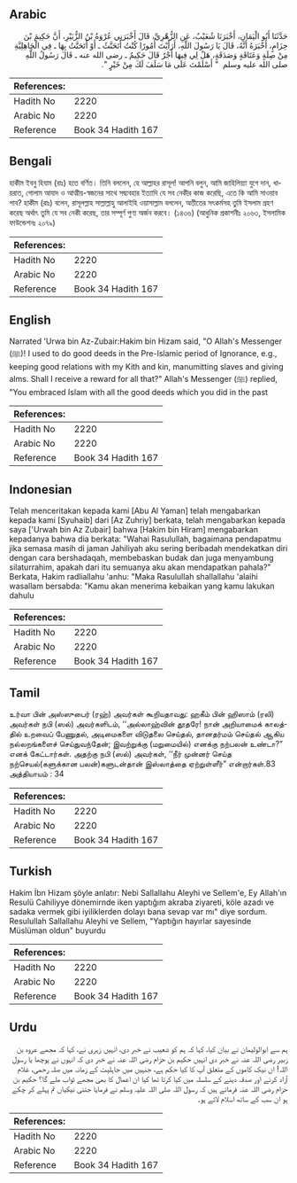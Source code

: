 ## Arabic


<div dir="rtl" lang="ar" style={{fontSize:'larger',backgroundColor:'#f8f9fa',padding:20}}>
حَدَّثَنَا أَبُو الْيَمَانِ، أَخْبَرَنَا شُعَيْبٌ، عَنِ الزُّهْرِيِّ، قَالَ أَخْبَرَنِي عُرْوَةُ بْنُ الزُّبَيْرِ، أَنَّ حَكِيمَ بْنَ حِزَامٍ، أَخْبَرَهُ أَنَّهُ، قَالَ يَا رَسُولَ اللَّهِ، أَرَأَيْتَ أُمُورًا كُنْتُ أَتَحَنَّثُ ـ أَوْ أَتَحَنَّتُ بِهَا ـ فِي الْجَاهِلِيَّةِ مِنْ صِلَةٍ وَعَتَاقَةٍ وَصَدَقَةٍ، هَلْ لِي فِيهَا أَجْرٌ قَالَ حَكِيمٌ ـ رضى الله عنه ـ قَالَ رَسُولُ اللَّهِ صلى الله عليه وسلم ‏ "‏ أَسْلَمْتَ عَلَى مَا سَلَفَ لَكَ مِنْ خَيْرٍ ‏"‏‏.‏
</div>
<div style={{backgroundColor:'#f8f9fa',padding:20, marginBottom: 10}}><table> <thead> <tr> <th>References:</th> <th></th> </tr> </thead> <tbody><tr><td>Hadith No</td><td>2220</td></tr><tr><td>Arabic No</td><td>2220</td></tr><tr><td>Reference</td><td>Book 34 Hadith 167</td></tr></tbody></table></div>

## Bengali


<div dir="ltr" lang="bn" style={{fontSize:'larger',backgroundColor:'#f8f9fa',padding:20}}>
হাকীম ইবনু হিযাম (রাঃ) হতে বর্ণিত। তিনি বললেন, হে আল্লাহর রাসূল! আপনি বলুন, আমি জাহিলিয়্যা যুগে দান, খায়রাত, গোলাম আযাদ ও আত্মীয়-স্বজনের সাথে সদ্ব্যবহার ইত্যাদি যে সব নেকীর কাজ করেছি, এতে কি আমি সাওয়াব পাব? হাকীম (রাঃ) বলেন, রাসূলল্লাহ সাল্লাল্লাহু আলাইহি ওয়াসাল্লাম বললেন, অতীতের সৎকর্মসহ তুমি ইসলাম গ্রহণ করেছ অর্থাৎ তুমি যে সব নেকী করেছ, তার সম্পূর্ণ পুণ্য অর্জন করবে। (১৪৩৬) (আধুনিক প্রকাশনীঃ ২০৬৩, ইসলামিক ফাউন্ডেশনঃ ২০৭৯)
</div>
<div style={{backgroundColor:'#f8f9fa',padding:20, marginBottom: 10}}><table> <thead> <tr> <th>References:</th> <th></th> </tr> </thead> <tbody><tr><td>Hadith No</td><td>2220</td></tr><tr><td>Arabic No</td><td>2220</td></tr><tr><td>Reference</td><td>Book 34 Hadith 167</td></tr></tbody></table></div>

## English


<div dir="ltr" lang="en" style={{fontSize:'larger',backgroundColor:'#f8f9fa',padding:20}}>
Narrated 'Urwa bin Az-Zubair:Hakim bin Hizam said, "O Allah's Messenger (ﷺ)! I used to do good deeds in the Pre-Islamic period of Ignorance, e.g., keeping good relations with my Kith and kin, manumitting slaves and giving alms. Shall I receive a reward for all that?" Allah's Messenger (ﷺ) replied, "You embraced Islam with all the good deeds which you did in the past
</div>
<div style={{backgroundColor:'#f8f9fa',padding:20, marginBottom: 10}}><table> <thead> <tr> <th>References:</th> <th></th> </tr> </thead> <tbody><tr><td>Hadith No</td><td>2220</td></tr><tr><td>Arabic No</td><td>2220</td></tr><tr><td>Reference</td><td>Book 34 Hadith 167</td></tr></tbody></table></div>

## Indonesian


<div dir="ltr" lang="id" style={{fontSize:'larger',backgroundColor:'#f8f9fa',padding:20}}>
Telah menceritakan kepada kami [Abu Al Yaman] telah mengabarkan kepada kami [Syuhaib] dari [Az Zuhriy] berkata, telah mengabarkan kepada saya ['Urwah bin Az Zubair] bahwa [Hakim bin Hiram] mengabarkan kepadanya bahwa dia berkata: "Wahai Rasulullah, bagaimana pendapatmu jika semasa masih di jaman Jahiliyah aku sering beribadah mendekatkan diri dengan cara bershadaqah, membebaskan budak dan juga menyambung silaturrahim, apakah dari itu semuanya aku akan mendapatkan pahala?" Berkata, Hakim radliallahu 'anhu: "Maka Rasulullah shallallahu 'alaihi wasallam bersabda: "Kamu akan menerima kebaikan yang kamu lakukan dahulu
</div>
<div style={{backgroundColor:'#f8f9fa',padding:20, marginBottom: 10}}><table> <thead> <tr> <th>References:</th> <th></th> </tr> </thead> <tbody><tr><td>Hadith No</td><td>2220</td></tr><tr><td>Arabic No</td><td>2220</td></tr><tr><td>Reference</td><td>Book 34 Hadith 167</td></tr></tbody></table></div>

## Tamil


<div dir="ltr" lang="ta" style={{fontSize:'larger',backgroundColor:'#f8f9fa',padding:20}}>
உர்வா பின் அஸ்ஸுபைர் (ரஹ்) அவர்கள் கூறியதாவது: ஹகீம் பின் ஹிஸாம் (ரலி) அவர்கள் நபி (ஸல்) அவர்களிடம், ‘‘அல்லாஹ்வின் தூதரே! நான் அறியாமைக் காலத்தில் உறவைப் பேணுதல், அடிமைகளை விடுதலை செய்தல், தானதர்மம் செய்தல் ஆகிய நல்லறங்களைச் செய்துவந்தேன்; இவற்றுக்கு (மறுமையில்) எனக்கு நற்பலன் உண்டா?” எனக் கேட்டார்கள். அதற்கு நபி (ஸல்) அவர்கள், ‘‘நீர் முன்னர் செய்த நற்செயல்(களுக்கான பலன்)களுடன்தான் இஸ்லாத்தை ஏற்றுள்ளீர்” என்றார்கள்.83 அத்தியாயம் : 34
</div>
<div style={{backgroundColor:'#f8f9fa',padding:20, marginBottom: 10}}><table> <thead> <tr> <th>References:</th> <th></th> </tr> </thead> <tbody><tr><td>Hadith No</td><td>2220</td></tr><tr><td>Arabic No</td><td>2220</td></tr><tr><td>Reference</td><td>Book 34 Hadith 167</td></tr></tbody></table></div>

## Turkish


<div dir="ltr" lang="tr" style={{fontSize:'larger',backgroundColor:'#f8f9fa',padding:20}}>
Hakim İbn Hizam şöyle anlatır: Nebi Sallallahu Aleyhi ve Sellem'e, Ey Allah'ın Resulü Cahiliyye dönemirnde iken yaptığım akraba ziyareti, köle azadı ve sadaka vermek gibi iyiliklerden dolayı bana sevap var mı" diye sordum. Resulullah Sallallahu Aleyhi ve Sellem, "Yaptığın hayırlar sayesinde Müslüman oldun" buyurdu
</div>
<div style={{backgroundColor:'#f8f9fa',padding:20, marginBottom: 10}}><table> <thead> <tr> <th>References:</th> <th></th> </tr> </thead> <tbody><tr><td>Hadith No</td><td>2220</td></tr><tr><td>Arabic No</td><td>2220</td></tr><tr><td>Reference</td><td>Book 34 Hadith 167</td></tr></tbody></table></div>

## Urdu


<div dir="rtl" lang="ur" style={{fontSize:'larger',backgroundColor:'#f8f9fa',padding:20}}>
ہم سے ابوالولیمان نے بیان کیا، کہا کہ ہم کو شعیب نے خبر دی، انہیں زہری نے، کہا کہ مجھے عروہ بن زبیر رضی اللہ عنہ نے خبر دی انہیں حکیم بن حزام رضی اللہ عنہ نے خبر دی کہ انہوں نے پوچھا یا رسول اللہ! ان نیک کاموں کے متعلق آپ کا کیا حکم ہے، جنہیں میں جاہلیت کے زمانہ میں صلہ رحمی، غلام آزاد کرنے اور صدقہ دینے کے سلسلہ میں کیا کرتا تھا کیا ان اعمال کا بھی مجھے ثواب ملے گا؟ حکیم بن حزام رضی اللہ عنہ فرماتے ہیں کہ رسول اللہ صلی اللہ علیہ وسلم نے فرمایا جتنی نیکیاں تم پہلے کر چکے ہو ان سب کے ساتھ اسلام لائے ہو۔
</div>
<div style={{backgroundColor:'#f8f9fa',padding:20, marginBottom: 10}}><table> <thead> <tr> <th>References:</th> <th></th> </tr> </thead> <tbody><tr><td>Hadith No</td><td>2220</td></tr><tr><td>Arabic No</td><td>2220</td></tr><tr><td>Reference</td><td>Book 34 Hadith 167</td></tr></tbody></table></div>